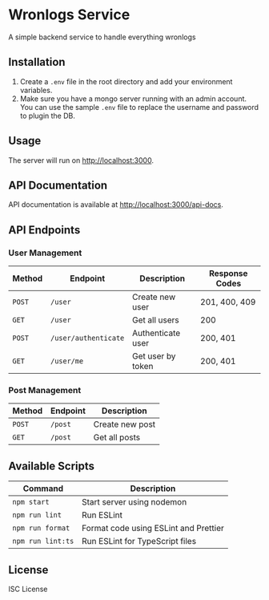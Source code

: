 # Wronlogs Service

A simple backend service to handle everything wronlogs

## Installation

1. Create a `.env` file in the root directory and add your environment variables.
2. Make sure you have a mongo server running with an admin account. You can use the sample `.env` file to replace the username and password to plugin the DB.

## Usage

The server will run on [http://localhost:3000](http://localhost:3000).

## API Documentation

API documentation is available at [http://localhost:3000/api-docs](http://localhost:3000/api-docs).

## API Endpoints

### User Management

| Method | Endpoint | Description | Response Codes |
|--------|----------|-------------|----------------|
| `POST` | `/user` | Create new user | 201, 400, 409 |
| `GET` | `/user` | Get all users | 200 |
| `POST` | `/user/authenticate` | Authenticate user | 200, 401 |
| `GET` | `/user/me` | Get user by token | 200, 401 |

### Post Management

| Method | Endpoint | Description |
|--------|----------|-------------|
| `POST` | `/post` | Create new post |
| `GET` | `/post` | Get all posts |

## Available Scripts

| Command | Description |
|---------|-------------|
| `npm start` | Start server using nodemon |
| `npm run lint` | Run ESLint |
| `npm run format` | Format code using ESLint and Prettier |
| `npm run lint:ts` | Run ESLint for TypeScript files |

## License

ISC License